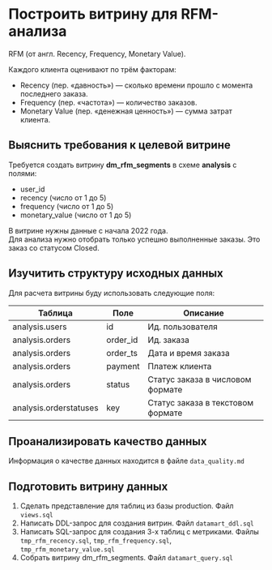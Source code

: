 # Построить витрину для RFM-анализа

RFM (от англ. Recency, Frequency, Monetary Value).

Каждого клиента оценивают по трём факторам:

- Recency (пер. «давность») — сколько времени прошло с момента последнего заказа.
- Frequency (пер. «частота») — количество заказов.
- Monetary Value (пер. «денежная ценность») — сумма затрат клиента.

## Выяснить требования к целевой витрине

Требуется создать витрину **dm_rfm_segments** в схеме **analysis** с полями:

- user_id
- recency (число от 1 до 5)
- frequency (число от 1 до 5)
- monetary_value (число от 1 до 5)

В витрине нужны данные с начала 2022 года.  
Для анализа нужно отобрать только успешно выполненные заказы. Это заказ со статусом Closed.

## Изучитить структуру исходных данных

Для расчета витрины буду использовать следующие поля:

| Таблица                | Поле     | Описание                          |
| ---------------------- | -------- | --------------------------------- |
| analysis.users         | id       | Ид. пользователя                  |
| analysis.orders        | order_id | Ид. заказа                        |
| analysis.orders        | order_ts | Дата и время заказа               |
| analysis.orders        | payment  | Платеж клиента                    |
| analysis.orders        | status   | Статус заказа в числовом формате  |
| analysis.orderstatuses | key      | Статус заказа в текстовом формате |

## Проанализировать качество данных

Информация о качестве данных находится в файле `data_quality.md`

## Подготовить витрину данных

1. Сделать представление для таблиц из базы production. Файл `views.sql`
2. Написать DDL-запрос для создания витрин. Файл `datamart_ddl.sql`
3. Написать SQL-запрос для создания 3-х таблиц с метриками. Файлы `tmp_rfm_recency.sql`, `tmp_rfm_frequency.sql`, `tmp_rfm_monetary_value.sql`
4. Собрать витрину dm_rfm_segments. Файл `datamart_query.sql`

